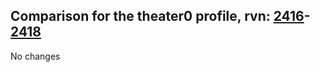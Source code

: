 ## Comparison for the theater0 profile, rvn: [2416](https://github.com/PRO100KatYT/FortniteProfileRevisions/tree/main/profiles/theater0/2416%20theater0.json)-[2418](https://github.com/PRO100KatYT/FortniteProfileRevisions/tree/main/profiles/theater0/2418%20theater0.json)

No changes
